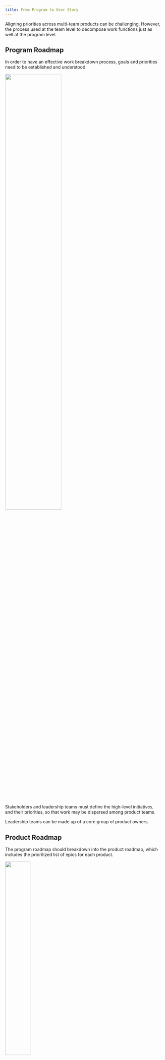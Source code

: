 ```yaml
---
title: From Program to User Story
---
```


Aligning priorities across multi-team products can be challenging. However, the process used at the team level to decompose work
functions just as well at the program level.

## Program Roadmap

In order to have an effective work breakdown process, goals and priorities need
to be established and understood.

<img src="../images/../../images/../bifrost/images/program-roadmap.png" width="60%">

Stakeholders and leadership teams must define the high-level initiatives, and
their priorities, so that work may be dispersed among product teams.

Leadership teams can be made up of a core group of product owners.

## Product Roadmap

The program roadmap should breakdown into the product roadmap, which includes
the prioritized list of epics for each product.

<img src="../images/../../images/../bifrost/images/product-vision.png" width="40%">

The leadership team should define the product vision, roadmap, and dependencies
for each product.

## Backlog

The team backlog should be comprised of the prioritized epics from the product roadmap.

<img src="../images/../../images/../bifrost/images/feature-backlog.png" width="50%">

The core group needed to effectively break down high level requirements so that
the team may decompose work includes product owners,
tech leads, and project managers.

Product teams should use the processes effective for
[Work Decomposition](././work-decomposition/work-breakdown.html), to breakdown
epics into smaller epics, stories, and tasks.
